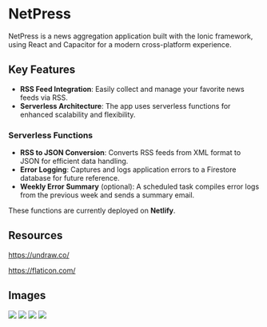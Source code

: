 # NetPress

NetPress is a news aggregation application built with the Ionic framework, using React and Capacitor for a modern cross-platform experience.

## Key Features

- **RSS Feed Integration**: Easily collect and manage your favorite news feeds via RSS.
- **Serverless Architecture**: The app uses serverless functions for enhanced scalability and flexibility.

### Serverless Functions

- **RSS to JSON Conversion**: Converts RSS feeds from XML format to JSON for efficient data handling.
- **Error Logging**: Captures and logs application errors to a Firestore database for future reference.
- **Weekly Error Summary** (optional): A scheduled task compiles error logs from the previous week and sends a summary email.

These functions are currently deployed on **Netlify**.

## Resources

https://undraw.co/

https://flaticon.com/

## Images

<img src="https://raw.githubusercontent.com/Horbee/netpress/master/showcase/news.jpg"  />
<img src="https://raw.githubusercontent.com/Horbee/netpress/master/showcase/news2.jpg"  />
<img src="https://raw.githubusercontent.com/Horbee/netpress/master/showcase/rss-feed.jpg" />
<img src="https://raw.githubusercontent.com/Horbee/netpress/master/showcase/options.jpg" />
